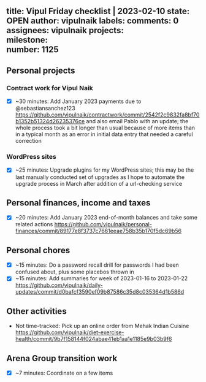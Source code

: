 title:	Vipul Friday checklist | 2023-02-10
state:	OPEN
author:	vipulnaik
labels:	
comments:	0
assignees:	vipulnaik
projects:	
milestone:	
number:	1125
--
## Personal projects

### Contract work for Vipul Naik

- [x] ~30 minutes: Add January 2023 payments due to @sebastiansanchez123 https://github.com/vipulnaik/contractwork/commit/2542f2c9832fa8bf70b1352b51324d26235376ce and also email Pablo with an update; the whole process took a bit longer than usual because of more items than in a typical month as an error in initial data entry that needed a careful correction

### WordPress sites

- [x] ~25 minutes: Upgrade plugins for my WordPress sites; this may be the last manually conducted set of upgrades as I hope to automate the upgrade process in March after addition of a url-checking service

## Personal finances, income and taxes

- [x] ~20 minutes: Add January 2023 end-of-month balances and take some related actions https://github.com/vipulnaik/personal-finances/commit/89177e8f3737c7661eeae758b35b170f5dc69b56

## Personal chores

- [x] ~15 minutes: Do a password recall drill for passwords I had been confused about, plus some placebos thrown in
- [x] ~15 minutes: Add summaries for week of 2023-01-16 to 2023-01-22 https://github.com/vipulnaik/daily-updates/commit/d0bafcf3590ef09b87586c35d8c035364d1b586d 

## Other activities

- Not time-tracked: Pick up an online order from Mehak Indian Cuisine https://github.com/vipulnaik/diet-exercise-health/commit/9b7f158144f024abae41eb1aa1e1185e9b03b9f6

## Arena Group transition work

- [x] ~7 minutes: Coordinate on a few items
